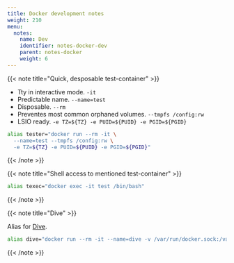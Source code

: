 ```yaml
---
title: Docker development notes
weight: 210
menu:
  notes:
    name: Dev
    identifier: notes-docker-dev
    parent: notes-docker
    weight: 6
---
```


{{< note title="Quick, desposable test-container" >}}

* Tty in interactive mode. `-it`
* Predictable name. `--name=test`
* Disposable. `--rm`
* Preventes most common orphaned volumes. `--tmpfs /config:rw`
* LSIO ready. `-e TZ=${TZ} -e PUID=${PUID} -e PGID=${PGID}`

```bash
alias tester="docker run --rm -it \
  --name=test --tmpfs /config:rw \
  -e TZ=${TZ} -e PUID=${PUID} -e PGID=${PGID}"
```

{{< /note >}}

{{< note title="Shell access to mentioned test-container" >}}

```bash
alias texec="docker exec -it test /bin/bash"
```

{{< /note >}}

{{< note title="Dive" >}}

Alias for [Dive](https://github.com/wagoodman/dive).

```bash
alias dive="docker run --rm -it --name=dive -v /var/run/docker.sock:/var/run/docker.sock wagoodman/dive:latest"
```

{{< /note >}}